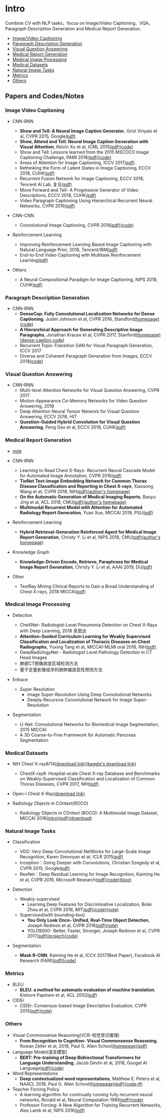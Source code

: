 # Intro
Combine CV with NLP tasks，focus on Image/Video Captioning、VQA、Paragraph Description Generation and Medical Report Generation.
- [Image/Video Captioning](#Image-Video-Captioning)
- [Paragraph Description Generation](#Paragraph-Description-Generation)
- [Visual Question Answering](#Visual-Question-Answering)
- [Medical Report Generation](#Medical-Report-Generation)
- [Medical Image Processing](#Medical-Image-Processing)
- [Medical Datasets](#Medical-Datasets)
- [Natural Image Tasks](#Natural-Image-Tasks)
- [Metrics](#Metrics)
- [Others](#Others)

## Papers and Codes/Notes
### Image Video Captioning 
- CNN-RNN
	* **Show and Tell: A Neural Image Caption Generator**, Oriol Vinyals et al, CVPR 2015, Google[(pdf)](https://www.cv-foundation.org/openaccess/content_cvpr_2015/papers/Vinyals_Show_and_Tell_2015_CVPR_paper.pdf)
	* **Show, Attend and Tell: Neural Image Caption Generation with Visual Attention**, Kelvin Xu et at, ICML 2015[(pdf)](https://arxiv.org/pdf/1502.03044.pdf)[(code)](https://github.com/kelvinxu/arctic-captions)
	* Show and Tell: Lessons learned from the 2015 MSCOCO Image Captioning Challenge, PAMI 2016[(pdf)](https://arxiv.org/pdf/1609.06647.pdf)[(code)](https://github.com/tensorflow/models/tree/master/research/im2txt)
	* Areas of Attention for Image Captioning, ICCV 2017[(pdf)](https://arxiv.org/pdf/1612.01033.pdf)
	* Rethinking the Form of Latent States in Image Captioning, ECCV 2018, CUHK[(pdf)](http://openaccess.thecvf.com/content_ECCV_2018/papers/Bo_Dai_Rethinking_the_Form_ECCV_2018_paper.pdf)
	* Recurrent Fusion Network for Image Captioning, ECCV 2018, Tencent AI Lab, 复旦[(pdf)](https://arxiv.org/pdf/1807.09986.pdf)
	* Move Forward and Tell- A Progressive Generator of Video Descriptions, ECCV 2018, CUHK[(pdf)](http://openaccess.thecvf.com/content_ECCV_2018/papers/Yilei_Xiong_Move_Forward_and_ECCV_2018_paper.pdf)
	* Video Paragraph Captioning Using Hierarchical Recurrent Neural Networks, CVPR 2016[(pdf)](https://www.cv-foundation.org/openaccess/content_cvpr_2016/papers/Yu_Video_Paragraph_Captioning_CVPR_2016_paper.pdf)

- CNN-CNN
	* Convolutional Image Captioning, CVPR 2018[(pdf)](https://arxiv.org/pdf/1711.09151.pdf)[(code)](https://github.com/aditya12agd5/convcap)

- Reinforcement Learning
	* Improving Reinforcement Learning Based Image Captioning with Natural Language Prior, 2018, Tencent/IBM[(pdf)](https://arxiv.org/pdf/1809.06227.pdf)
	* End-to-End Video Captioning with Multitask Reinforcement Learning[(pdf)](https://arxiv.org/pdf/1803.07950.pdf)

- Others
	* A Neural Compositional Paradigm for Image Captioning, NIPS 2018, CUHK[(pdf)](https://arxiv.org/pdf/1810.09630.pdf)

### Paragraph Description Generation
- CNN-RNN
	* **DenseCap: Fully Convolutional Localization Networks for Dense Captioning**, Justin Johnson et al, CVPR 2016, Standford[(homepage)](https://cs.stanford.edu/people/karpathy/densecap/)[(code)](https://github.com/jcjohnson/densecap)
	* **A Hierarchical Approach for Generating Descriptive Image Paragraphs**, Jonathan Krause et al, CVPR 2017, Stanford[(homepage)](https://cs.stanford.edu/people/ranjaykrishna/im2p/index.html)[(dense-caption code)](https://github.com/InnerPeace-Wu/densecap-tensorflow)
	* Recurrent Topic-Transition GAN for Visual Paragraph Generation, ICCV 2017
	* Diverse and Coherent Paragraph Generation from Images, ECCV 2018[(code)](https://github.com/metro-smiles/CapG_RevG_Code)

### Visual Question Answering
- CNN-RNN
	* Multi-level Attention Networks for Visual Question Answering, CVPR 2017 
	* Motion-Appearance Co-Memory Networks for Video Question Answering, 2018
	* Deep Attention Neural Tensor Network for Visual Question Answering, ECCV 2018, HIT
	* **Question-Guided Hybrid Convolution for Visual Question Answering**, Peng Gao et al, ECCV 2018, CUHK[(pdf)](https://arxiv.org/pdf/1808.02632.pdf)

### Medical Report Generation
- [note](https://blog.csdn.net/wl1710582732/article/details/85345285)
- CNN-RNN
	* Learning to Read Chest X-Rays- Recurrent Neural Cascade Model for Automated Image Annotation, CVPR 2016[(pdf)](https://ieeexplore.ieee.org/stamp/stamp.jsp?arnumber=7780643)
	* **TieNet Text-Image Embedding Network for Common Thorax Disease Classification and Reporting in Chest X-rays**, Xiaosong Wang et at, CVPR 2018, NIH[(pdf)](http://www.cs.jhu.edu/~lelu/publication/TieNet_CVPR2018_spotlight.pdf)[(author's homepage)](https://xiaosongwang.github.io)
	* **On the Automatic Generation of Medical Imaging Reports**, Baoyu Jing et al, ACL 2018, CMU[(pdf)](https://arxiv.org/pdf/1711.08195.pdf)[(author's homepage)](http://www.cs.cmu.edu/~pengtaox/)
	* **Multimodal Recurrent Model with Attention for Automated Radiology Report Generation**, Yuan Xue, MICCAI 2018, PSU[(pdf)](https://faculty.ist.psu.edu/suh972/Xue-MICCAI2018.pdf)

- Reinforcement Learning
	* **Hybrid Retrieval-Generation Reinforced Agent for Medical Image Report Generation**, Christy Y. Li et al, NIPS 2018, CMU[(pdf)](https://arxiv.org/pdf/1805.08298.pdf)[(author's homepage)](https://www.cs.cmu.edu/~zhitingh/)

- Knowledge Graph
	* **Knowledge-Driven Encode, Retrieve, Paraphrase for Medical Image Report Generation**, Christy Y. Li et al, AAAI 2019, DU[(pdf)](https://www.aaai.org/Papers/AAAI/2019/AAAI-LiChristy.629.pdf)
		
- Other
	* TextRay Mining Clinical Reports to Gain a Broad Understanding of Chest X-rays, 2018 MICCAI[(pdf)](https://arxiv.org/abs/1806.02121)

### Medical Image Processing
- Detection
	* CheXNet- Radiologist-Level Pneumonia Detection on Chest X-Rays with Deep Learning, 2018 吴恩达
	* **Attention-Guided Curriculum Learning for Weakly Supervised Classification and Localization of Thoracic Diseases on Chest Radiographs**, Yuxing Tang et at, MICCAI-MLMI oral 2018, NIH[(pdf)](https://arxiv.org/pdf/1807.07532.pdf)
	* DeepRadiologyNet - Radiologist Level Pathology Detection in CT Head Images
	* 肺部CT图像病变区域检测方法
	* 基于定量影像组学的肺肿瘤良恶性预测方法

- Enhace
	* Super Resolution
		* Image Super-Resolution Using Deep Convolutional Networks
		* Deeply-Recursive Convolutional Network for Image Super-Resolution
- Segmentation
	* U-Net: Convolutional Networks for Biomedical Image Segmentation, 2015 MICCAI
	* A 3D Coarse-to-Fine Framework for Automatic Pancreas Segmentation

### Medical Datasets
- NIH Chest X-ray8/14[(download link)](https://nihcc.app.box.com/v/ChestXray-NIHCC)[(kaggle's download link)](https://www.kaggle.com/nih-chest-xrays/data)
	* ChestX-ray8: Hospital-scale Chest X-ray Database and Benchmarks on Weakly-Supervised Classification and Localization of Common Thorax Diseases, CVPR 2017, NIH[(pdf)](https://arxiv.org/pdf/1705.02315.pdf)

- Open-i Chest X-Ray[(download link)](https://openi.nlm.nih.gov/faq.php?it=xg)

- Radiology Objects in COntext(ROCO)
	* Radiology Objects in COntext (ROCO): A Multimodal Image Dataset, MICCAI 2018[(intro)](https://labels.tue-image.nl/wp-content/uploads/2018/09/AM-04-ROCO_Labels_MICCAI_2018.pdf)[(pdf)](https://labels.tue-image.nl/wp-content/uploads/2018/09/AM-04.pdf)[(download)](https://github.com/razorx89/roco-dataset)

### Natural Image Tasks
- Classification
	* VGG: Very Deep Convolutional NetWorks for Large-Scale Image Recognition, Karen Simonyan et at, ICLR 2015[(pdf)](https://arxiv.org/pdf/1409.1556.pdf)
	* Inception：Going Deeper with Convolutions, Christian Szegedy et al, CVPR 2015, Google[(pdf)](https://www.cs.unc.edu/~wliu/papers/GoogLeNet.pdf)
	* ResNet：Deep Residual Learning for Image Recognition, Kaiming He et al, CVPR 2016, Microsoft Research[(pdf)](https://www.cv-foundation.org/openaccess/content_cvpr_2016/papers/He_Deep_Residual_Learning_CVPR_2016_paper.pdf)[(code)](https://github.com/KaimingHe/deep-residual-networks)[(blog)](https://blog.csdn.net/wspba/article/details/56019373)

- Detection
	* Weakly-supervised
		* Learning Deep Features for Discriminative Localization, Bolei Zhou et al, CVPR 2016, MIT[(pdf)](https://arxiv.org/pdf/1512.04150.pdf)[(code)](https://github.com/metalbubble/CAM)[(note)](./netural%20image%20tasks/detection/Learning%20Deep%20Features%20for%20Discriminative%20Localization/note.md)
	* Supervised(with bounding-box)
		* **You Only Look Once- Unified, Real-Time Object Detection**, Joseph Redmon et al, CVPR 2016[(pdf)](https://pjreddie.com/media/files/papers/yolo.pdf)[(note)](./netural%20image%20tasks/detection/You%20Only%20Look%20Once-%20Unified%20Real-Time%20Object%20Detection/note.md)
		* YOLO9000- Better, Faster, Stronger, Joseph Redmon et al, CVPR 2017[(pdf)](http://web.eng.tau.ac.il/deep_learn/wp-content/uploads/2018/01/YOLO9000.pdf)[(project)](https://pjreddie.com/darknet/yolo/)[(code)](https://github.com/longcw/yolo2-pytorch)
- Segmentation
	* **Mask R-CNN**, Kaiming He et al, ICCV 2017(Best Paper), Facebook AI Research (FAIR)[(pdf)](http://openaccess.thecvf.com/content_ICCV_2017/papers/He_Mask_R-CNN_ICCV_2017_paper.pdf)[(code)](https://github.com/matterport/Mask_RCNN)

### Metrics
- BLEU
	* **BLEU: a method for automatic evaluation of machine translation**, Kishore Papineni et al, ACL 2002[(pdf)](https://www.aclweb.org/anthology/P02-1040.pdf)
- CIDEr
	* CIDEr: Consensus-based Image Description Evaluation, CVPR 2015[(pdf)](https://www.cv-foundation.org/openaccess/content_cvpr_2015/papers/Vedantam_CIDEr_Consensus-Based_Image_2015_CVPR_paper.pdf)[(note)](https://blog.csdn.net/wl1710582732/article/details/84202254)

### Others
- Visual Commonsense Reasoning(VCR-视觉常识推理)
	* **From Recognition to Cognition- Visual Commonsense Reasoning**, Rowan Zeller et al, 2018, Paul G. Allen School[(homepage)](http://visualcommonsense.com)[(pdf)](https://arxiv.org/pdf/1811.10830.pdf)
- Language Model(语言模型)
	* **BERT: Pre-training of Deep Bidirectional Transformers for Language Understanding**, Jacob Devlin et al, 2018, Googel AI Language[(pdf)](https://arxiv.org/pdf/1810.04805.pdf)[(code)](https://github.com/google-research/bert)
- Word Representations
	* **Deep contextualized word representations**, Matthew E. Peters et al, NAACL 2018, Paul G. Allen School[(homepage)](https://allennlp.org/elmo)[(pdf)](https://arxiv.org/pdf/1802.05365.pdf)[(code-tf)](https://github.com/allenai/bilm-tf)
- Teacher Forcing Policy
	* A learning algorithm for continually running fully recurrent neural networks, Ronald et al, Neural Computation 1989[(pdf)](http://citeseerx.ist.psu.edu/viewdoc/download?doi=10.1.1.52.9724&rep=rep1&type=pdf)[(node)](https://blog.csdn.net/wl1710582732/article/details/88636852)
	* Professor Forcing: A New Algorithm for Training Recurrent Networks, Alex Lamb et al, NIPS 2016[(pdf)](https://arxiv.org/pdf/1610.09038.pdf)
